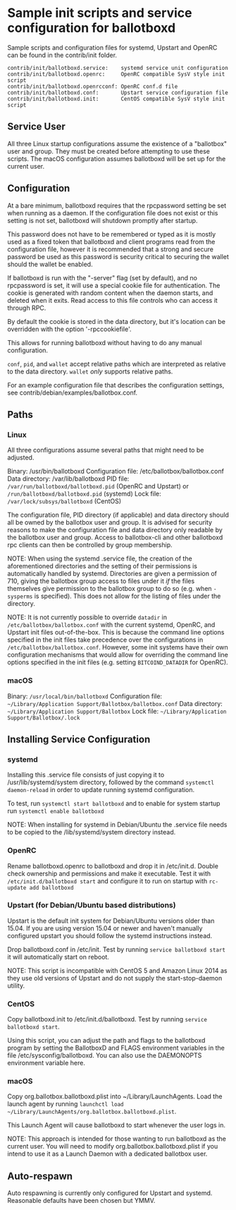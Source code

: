 Sample init scripts and service configuration for ballotboxd
==========================================================

Sample scripts and configuration files for systemd, Upstart and OpenRC
can be found in the contrib/init folder.

    contrib/init/ballotboxd.service:    systemd service unit configuration
    contrib/init/ballotboxd.openrc:     OpenRC compatible SysV style init script
    contrib/init/ballotboxd.openrcconf: OpenRC conf.d file
    contrib/init/ballotboxd.conf:       Upstart service configuration file
    contrib/init/ballotboxd.init:       CentOS compatible SysV style init script

Service User
---------------------------------

All three Linux startup configurations assume the existence of a "ballotbox" user
and group.  They must be created before attempting to use these scripts.
The macOS configuration assumes ballotboxd will be set up for the current user.

Configuration
---------------------------------

At a bare minimum, ballotboxd requires that the rpcpassword setting be set
when running as a daemon.  If the configuration file does not exist or this
setting is not set, ballotboxd will shutdown promptly after startup.

This password does not have to be remembered or typed as it is mostly used
as a fixed token that ballotboxd and client programs read from the configuration
file, however it is recommended that a strong and secure password be used
as this password is security critical to securing the wallet should the
wallet be enabled.

If ballotboxd is run with the "-server" flag (set by default), and no rpcpassword is set,
it will use a special cookie file for authentication. The cookie is generated with random
content when the daemon starts, and deleted when it exits. Read access to this file
controls who can access it through RPC.

By default the cookie is stored in the data directory, but it's location can be overridden
with the option '-rpccookiefile'.

This allows for running ballotboxd without having to do any manual configuration.

`conf`, `pid`, and `wallet` accept relative paths which are interpreted as
relative to the data directory. `wallet` *only* supports relative paths.

For an example configuration file that describes the configuration settings,
see contrib/debian/examples/ballotbox.conf.

Paths
---------------------------------

### Linux

All three configurations assume several paths that might need to be adjusted.

Binary:              /usr/bin/ballotboxd
Configuration file:  /etc/ballotbox/ballotbox.conf
Data directory:      /var/lib/ballotboxd
PID file:            `/var/run/ballotboxd/ballotboxd.pid` (OpenRC and Upstart) or `/run/ballotboxd/ballotboxd.pid` (systemd)
Lock file:           `/var/lock/subsys/ballotboxd` (CentOS)

The configuration file, PID directory (if applicable) and data directory
should all be owned by the ballotbox user and group.  It is advised for security
reasons to make the configuration file and data directory only readable by the
ballotbox user and group.  Access to ballotbox-cli and other ballotboxd rpc clients
can then be controlled by group membership.

NOTE: When using the systemd .service file, the creation of the aforementioned
directories and the setting of their permissions is automatically handled by
systemd. Directories are given a permission of 710, giving the ballotbox group
access to files under it _if_ the files themselves give permission to the
ballotbox group to do so (e.g. when `-sysperms` is specified). This does not allow
for the listing of files under the directory.

NOTE: It is not currently possible to override `datadir` in
`/etc/ballotbox/ballotbox.conf` with the current systemd, OpenRC, and Upstart init
files out-of-the-box. This is because the command line options specified in the
init files take precedence over the configurations in
`/etc/ballotbox/ballotbox.conf`. However, some init systems have their own
configuration mechanisms that would allow for overriding the command line
options specified in the init files (e.g. setting `BITCOIND_DATADIR` for
OpenRC).

### macOS

Binary:              `/usr/local/bin/ballotboxd`
Configuration file:  `~/Library/Application Support/Ballotbox/ballotbox.conf`
Data directory:      `~/Library/Application Support/Ballotbox`
Lock file:           `~/Library/Application Support/Ballotbox/.lock`

Installing Service Configuration
-----------------------------------

### systemd

Installing this .service file consists of just copying it to
/usr/lib/systemd/system directory, followed by the command
`systemctl daemon-reload` in order to update running systemd configuration.

To test, run `systemctl start ballotboxd` and to enable for system startup run
`systemctl enable ballotboxd`

NOTE: When installing for systemd in Debian/Ubuntu the .service file needs to be copied to the /lib/systemd/system directory instead.

### OpenRC

Rename ballotboxd.openrc to ballotboxd and drop it in /etc/init.d.  Double
check ownership and permissions and make it executable.  Test it with
`/etc/init.d/ballotboxd start` and configure it to run on startup with
`rc-update add ballotboxd`

### Upstart (for Debian/Ubuntu based distributions)

Upstart is the default init system for Debian/Ubuntu versions older than 15.04. If you are using version 15.04 or newer and haven't manually configured upstart you should follow the systemd instructions instead.

Drop ballotboxd.conf in /etc/init.  Test by running `service ballotboxd start`
it will automatically start on reboot.

NOTE: This script is incompatible with CentOS 5 and Amazon Linux 2014 as they
use old versions of Upstart and do not supply the start-stop-daemon utility.

### CentOS

Copy ballotboxd.init to /etc/init.d/ballotboxd. Test by running `service ballotboxd start`.

Using this script, you can adjust the path and flags to the ballotboxd program by
setting the BallotboxD and FLAGS environment variables in the file
/etc/sysconfig/ballotboxd. You can also use the DAEMONOPTS environment variable here.

### macOS

Copy org.ballotbox.ballotboxd.plist into ~/Library/LaunchAgents. Load the launch agent by
running `launchctl load ~/Library/LaunchAgents/org.ballotbox.ballotboxd.plist`.

This Launch Agent will cause ballotboxd to start whenever the user logs in.

NOTE: This approach is intended for those wanting to run ballotboxd as the current user.
You will need to modify org.ballotbox.ballotboxd.plist if you intend to use it as a
Launch Daemon with a dedicated ballotbox user.

Auto-respawn
-----------------------------------

Auto respawning is currently only configured for Upstart and systemd.
Reasonable defaults have been chosen but YMMV.
